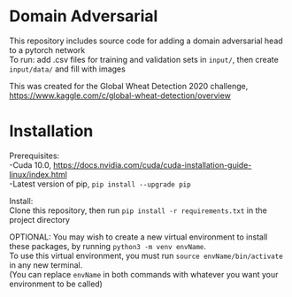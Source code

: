 # Domain Adversarial

This repository includes source code for adding a domain adversarial head to a pytorch network  
To run: add .csv files for training and validation sets in `input/`, then create `input/data/` and fill with images

This was created for the Global Wheat Detection 2020 challenge, https://www.kaggle.com/c/global-wheat-detection/overview

# Installation
Prerequisites:  
-Cuda 10.0, https://docs.nvidia.com/cuda/cuda-installation-guide-linux/index.html  
-Latest version of pip, `pip install --upgrade pip`

Install:  
Clone this repository, then run `pip install -r requirements.txt` in the project directory

OPTIONAL: You may wish to create a new virtual environment to install these packages, by running `python3 -m venv envName`.  
To use this virtual environment, you must run `source envName/bin/activate` in any new terminal.  
(You can replace `envName` in both commands with whatever you want your environment to be called)

